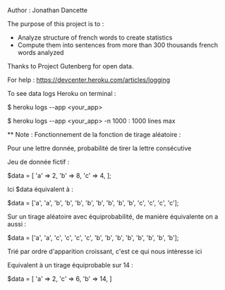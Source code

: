 Author : Jonathan Dancette

The purpose of this project is to :
- Analyze structure of french words to create statistics
- Compute them into sentences from more than 300 thousands french words analyzed

Thanks to Project Gutenberg for open data.

For help :
https://devcenter.heroku.com/articles/logging

To see data logs Heroku on terminal :

$ heroku logs --app <your_app>

$ heroku logs --app <your_app> -n 1000 : 1000 lines max


** Note : Fonctionnement de la fonction de tirage aléatoire :

Pour une lettre donnée, probabilité de tirer la lettre consécutive

Jeu de donnée fictif :

$data = [
	'a' => 2,
	'b' => 8,
	'c' => 4,
];

Ici $data équivalent à :

$data = ['a', 'a', 'b', 'b', 'b', 'b', 'b', 'b', 'b', 'b', 'c', 'c', 'c', 'c'];

Sur un tirage aléatoire avec équiprobabilité, de manière équivalente on a aussi :

$data = ['a', 'a', 'c', 'c', 'c', 'c', 'b', 'b', 'b', 'b', 'b', 'b', 'b', 'b'];

Trié par ordre d'apparition croissant, c'est ce qui nous intèresse ici

Equivalent à un tirage équiprobable sur 14 :

$data = [
	'a' => 2,
	'c' => 6,
	'b' => 14,
]